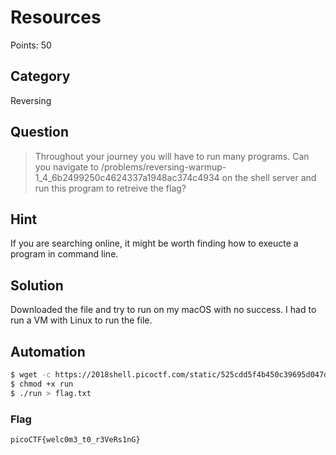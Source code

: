 # Resources

Points: 50

## Category

Reversing

## Question

>Throughout your journey you will have to run many programs. Can you navigate to /problems/reversing-warmup-1_4_6b2499250c4624337a1948ac374c4934 on the shell server and run this program to retreive the flag?

## Hint

If you are searching online, it might be worth finding how to exeucte a program in command line.

## Solution

Downloaded the file and try to run on my macOS with no success. I had to run a VM with Linux to run the file.

## Automation

```bash
$ wget -c https://2018shell.picoctf.com/static/525cdd5f4b450c39695d047d47da60c9/run
$ chmod +x run
$ ./run > flag.txt
```

### Flag

`picoCTF{welc0m3_t0_r3VeRs1nG}`
